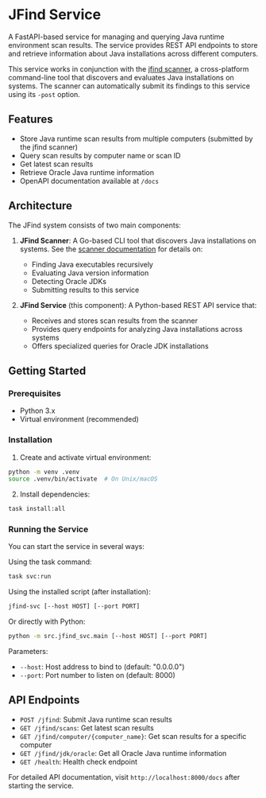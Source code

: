 # JFind Service

A FastAPI-based service for managing and querying Java runtime environment scan results. The service provides REST API endpoints to store and retrieve information about Java installations across different computers.

This service works in conjunction with the [jfind scanner](./scanner/README.md), a cross-platform command-line tool that discovers and evaluates Java installations on systems. The scanner can automatically submit its findings to this service using its `-post` option.

## Features

- Store Java runtime scan results from multiple computers (submitted by the jfind scanner)
- Query scan results by computer name or scan ID
- Get latest scan results
- Retrieve Oracle Java runtime information
- OpenAPI documentation available at `/docs`

## Architecture

The JFind system consists of two main components:

1. **JFind Scanner**: A Go-based CLI tool that discovers Java installations on systems. See the [scanner documentation](./scanner/README.md) for details on:
   - Finding Java executables recursively
   - Evaluating Java version information
   - Detecting Oracle JDKs
   - Submitting results to this service

2. **JFind Service** (this component): A Python-based REST API service that:
   - Receives and stores scan results from the scanner
   - Provides query endpoints for analyzing Java installations across systems
   - Offers specialized queries for Oracle JDK installations

## Getting Started

### Prerequisites

- Python 3.x
- Virtual environment (recommended)

### Installation

1. Create and activate virtual environment:
```bash
python -m venv .venv
source .venv/bin/activate  # On Unix/macOS
```

2. Install dependencies:
```bash
task install:all
```

### Running the Service

You can start the service in several ways:

Using the task command:
```bash
task svc:run
```

Using the installed script (after installation):
```bash
jfind-svc [--host HOST] [--port PORT]
```

Or directly with Python:
```bash
python -m src.jfind_svc.main [--host HOST] [--port PORT]
```

Parameters:
- `--host`: Host address to bind to (default: "0.0.0.0")
- `--port`: Port number to listen on (default: 8000)

## API Endpoints

- `POST /jfind`: Submit Java runtime scan results
- `GET /jfind/scans`: Get latest scan results
- `GET /jfind/computer/{computer_name}`: Get scan results for a specific computer
- `GET /jfind/jdk/oracle`: Get all Oracle Java runtime information
- `GET /health`: Health check endpoint

For detailed API documentation, visit `http://localhost:8000/docs` after starting the service.